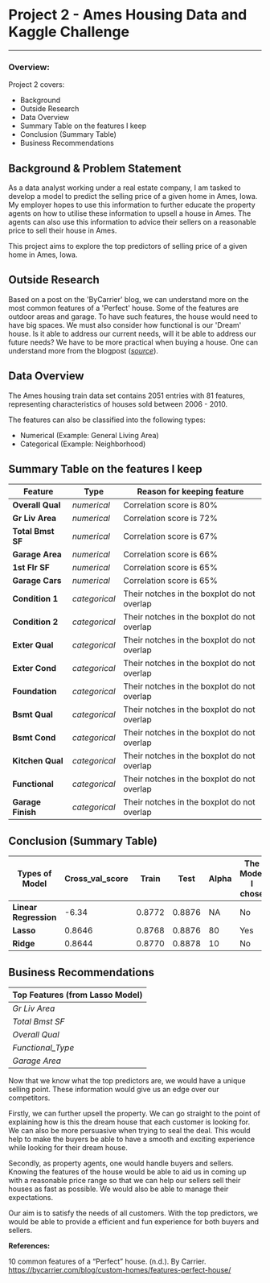 # Project 2 - Ames Housing Data and Kaggle Challenge
---

### Overview:
Project 2 covers:
- Background
- Outside Research
- Data Overview
- Summary Table on the features I keep
- Conclusion (Summary Table)
- Business Recommendations

## Background & Problem Statement

As a data analyst working under a real estate company, I am tasked to develop a model to predict the selling price of a given home in Ames, Iowa. My employer hopes to use this information to further educate the property agents on how to utilise these information to upsell a house in Ames. The agents can also use this information to advice their sellers on a reasonable price to sell their house in Ames.

This project aims to explore the top predictors of selling price of a given home in Ames, Iowa.

## Outside Research

Based on a post on the 'ByCarrier' blog, we can understand more on the most common features of a 'Perfect' house. Some of the features are outdoor areas and garage. To have such features, the house would need to have big spaces. We must also consider how functional is our 'Dream' house. Is it able to address our current needs, will it be able to address our future needs? We have to be more practical when buying a house. One can understand more from the blogpost ([*source*](https://bycarrier.com/blog/custom-homes/features-perfect-house/)).

## Data Overview

The Ames housing train data set contains 2051 entries with 81 features, representing characteristics of houses sold between 2006 - 2010. 

The features can also be classified into the following types:

- Numerical (Example: General Living Area)
- Categorical (Example: Neighborhood)

## Summary Table on the features I keep

| **Feature**       | **Type**      | **Reason for keeping feature**              |
|-------------------|---------------|---------------------------------------------|
| **Overall Qual**  | _numerical_   | Correlation score is 80%                    |
| **Gr Liv Area**   | _numerical_   | Correlation score is 72%                    |
| **Total Bmst SF** | _numerical_   | Correlation score is 67%                    |
| **Garage Area**   | _numerical_   | Correlation score is 66%                    |
| **1st Flr SF**    | _numerical_   | Correlation score is 65%                    |
| **Garage Cars**   | _numerical_   | Correlation score is 65%                    |
| **Condition 1**   | _categorical_ | Their notches in the boxplot do not overlap |
| **Condition 2**   | _categorical_ | Their notches in the boxplot do not overlap |
| **Exter Qual**    | _categorical_ | Their notches in the boxplot do not overlap |
| **Exter Cond**    | _categorical_ | Their notches in the boxplot do not overlap |
| **Foundation**    | _categorical_ | Their notches in the boxplot do not overlap |
| **Bsmt Qual**     | _categorical_ | Their notches in the boxplot do not overlap |
| **Bsmt Cond**     | _categorical_ | Their notches in the boxplot do not overlap |
| **Kitchen Qual**  | _categorical_ | Their notches in the boxplot do not overlap |
| **Functional**    | _categorical_ | Their notches in the boxplot do not overlap |
| **Garage Finish** | _categorical_ | Their notches in the boxplot do not overlap |

## Conclusion (Summary Table)

| **Types of Model**    | **Cross_val_score** | **Train** | **Test** | **Alpha** | **The Model I chose** |
|-----------------------|---------------------|-----------|----------|-----------|-----------------------|
| **Linear Regression** | -6.34               | 0.8772    | 0.8876   | NA        | No                    |
| **Lasso**             | 0.8646              | 0.8768    | 0.8876   | 80        | Yes                   |
| **Ridge**             | 0.8644              | 0.8770    | 0.8878   | 10        | No                    |

## Business Recommendations

| **Top Features (from Lasso Model)** |
|-------------------------------------|
| _Gr Liv Area_                       |
| _Total Bmst SF_                     |
| _Overall Qual_                      |
| _Functional_Type_                   |
| _Garage Area_                       |

Now that we know what the top predictors are, we would have a unique selling point. These information would give us an edge over our competitors.

Firstly, we can further upsell the property. We can go straight to the point of explaining how is this the dream house that each customer is looking for. We can also be more persuasive when trying to seal the deal. This would help to make the buyers be able to have a smooth and exciting experience while looking for their dream house.

Secondly, as property agents, one would handle buyers and sellers. Knowing the features of the house would be able to aid us in coming up with a reasonable price range so that we can help our sellers sell their houses as fast as possible. We would also be able to manage their expectations. 

Our aim is to satisfy the needs of all customers. With the top predictors, we would be able to provide a efficient and fun experience for both buyers and sellers.

**References:**

10 common features of a “Perfect” house. (n.d.). By Carrier. https://bycarrier.com/blog/custom-homes/features-perfect-house/